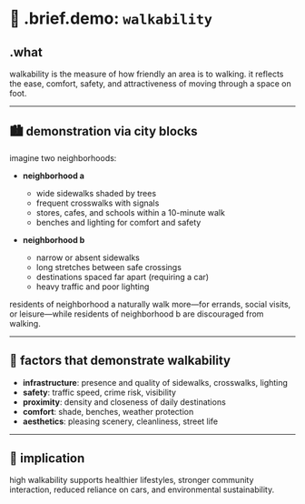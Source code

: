 # 🧩 .brief.demo: `walkability`

## .what
walkability is the measure of how friendly an area is to walking. it reflects the ease, comfort, safety, and attractiveness of moving through a space on foot.

---

## 🏙️ demonstration via city blocks
imagine two neighborhoods:

- **neighborhood a**
  - wide sidewalks shaded by trees
  - frequent crosswalks with signals
  - stores, cafes, and schools within a 10-minute walk
  - benches and lighting for comfort and safety

- **neighborhood b**
  - narrow or absent sidewalks
  - long stretches between safe crossings
  - destinations spaced far apart (requiring a car)
  - heavy traffic and poor lighting

residents of neighborhood a naturally walk more—for errands, social visits, or leisure—while residents of neighborhood b are discouraged from walking.

---

## 🚶 factors that demonstrate walkability
- **infrastructure**: presence and quality of sidewalks, crosswalks, lighting
- **safety**: traffic speed, crime risk, visibility
- **proximity**: density and closeness of daily destinations
- **comfort**: shade, benches, weather protection
- **aesthetics**: pleasing scenery, cleanliness, street life

---

## 🌱 implication
high walkability supports healthier lifestyles, stronger community interaction, reduced reliance on cars, and environmental sustainability.
